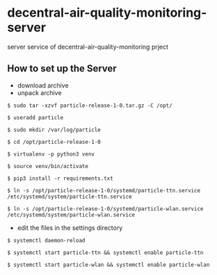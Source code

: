 # decentral-air-quality-monitoring-server
server service of decentral-air-quality-monitoring prject

## How to set up the Server
* download archive
* unpack archive

`$ sudo tar -xzvf particle-release-1-0.tar.gz -C /opt/ ` 

`$ useradd particle`

`$ sudo mkdir /var/log/particle`

`$ cd /opt/particle-release-1-0`

`$ virtualenv -p python3 venv`

`$ source venv/bin/activate`

`$ pip3 install -r requirements.txt`

`$ ln -s /opt/particle-release-1-0/systemd/particle-ttn.service /etc/systemd/system/particle-ttn.service`

`$ ln -s /opt/particle-release-1-0/systemd/particle-wlan.service /etc/systemd/system/particle-wlan.service`

* edit the files in the settings directory

`$ systemctl daemon-reload`

`$ systemctl start particle-ttn && systemctl enable particle-ttn`

`$ systemctl start particle-wlan && systemctl enable particle-wlan`